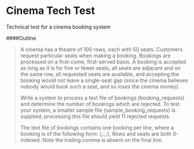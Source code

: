 Cinema Tech Test
================

Technical test for a cinema booking system

####Outline

> A cinema has a theatre of 100 rows, each with 50 seats. Customers request
> particular seats when making a booking.  Bookings are processed on a first-come,
> first-served basis. A booking is accepted as long as it is for five or fewer
> seats, all seats are adjacent and on the same row, all requested seats are
> available, and accepting the booking would not leave a single-seat gap (since
> the cinema believes nobody would book such a seat, and so loses the cinema
> money).
>
> Write a system to process a text file of bookings (booking_requests) and
> determine the number of bookings which are rejected. To test your system,
> a smaller sample file (sample_booking_requests) is supplied; processing this
> file should yield 11 rejected requests.
>
> The text file of bookings contains one booking per line, where a booking is of
> the following form: (<id>,<index of first seat row>:<index of first seat within
> row>,<index of last seat row>:<index of last seat within row>), Rows and seats
> are both 0-indexed. Note the trailing comma is absent on the final line.